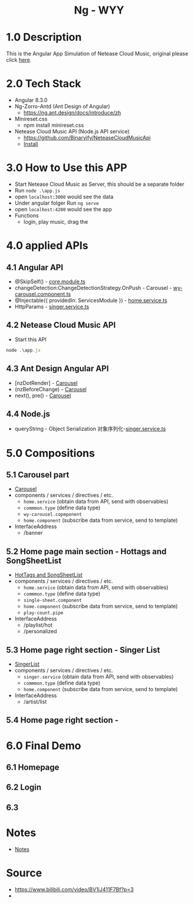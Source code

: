 <h1 align='center'>Ng - WYY</h1>

# 1.0 Description
This is the Angular App Simulation of Netease Cloud Music, original please click [here](https://music.163.com/).

# 2.0 Tech Stack
- Angular 8.3.0
- Ng-Zorro-Antd (Ant Design of Angular)
  - https://ng.ant.design/docs/introduce/zh
- Minireset.css
  - npm install minireset.css
- Netease Cloud Music API (Node.js API service)
  - https://github.com/Binaryify/NeteaseCloudMusicApi
  - [Install](https://github.com/puddlejumper26/ng-wyy/issues/2)


# 3.0 How to Use this APP
- Start Netease Cloud Music as Server, this should be a separate folder
- Run `node .\app.js`
- open `localhost:3000` would see the data
- Under angular folger Run `ng serve`
- open `localhost:4200` would see the app
- Functions
  - login, play music, drag the


# 4.0 applied APIs

## 4.1 Angular API
- @SkipSelf() - [core.module.ts](https://github.com/puddlejumper26/ng-wyy/blob/main/src/app/core/core.module.ts)
- changeDetection:ChangeDetectionStrategy.OnPush - Carousel - [wy-carousel.component.ts](https://github.com/puddlejumper26/ng-wyy/blob/main/src/app/pages/home/components/wy-carousel/wy-carousel.component.ts)
- @Injectable({ providedIn: ServicesModule }) - [home.service.ts](https://github.com/puddlejumper26/ng-wyy/blob/main/src/app/services/home.service.ts)
- HttpParams - [singer.service.ts](https://github.com/puddlejumper26/ng-wyy/blob/main/src/app/services/singer.service.ts)

## 4.2 Netease Cloud Music API
- Start this API
```ts
node .\app.js
```

## 4.3 Ant Design Angular API
- [nzDotRender] - [Carousel](https://github.com/puddlejumper26/ng-wyy/issues/3)
- (nzBeforeChange) - [Carousel](https://github.com/puddlejumper26/ng-wyy/issues/3)
- next(), pre() - [Carousel](https://github.com/puddlejumper26/ng-wyy/issues/3)


## 4.4 Node.js
- queryString - Object Serialization 对象序列化-[singer.service.ts](https://github.com/puddlejumper26/ng-wyy/blob/main/src/app/services/singer.service.ts)

# 5.0 Compositions

## 5.1 Carousel part
- [Carousel](https://github.com/puddlejumper26/ng-wyy/issues/3)
- components / services / directives / etc.
  - `home.service` (obtain data from API, send with observables)
  - `commmon.type` (define data type)
  - `wy-carousel.copmponent`
  - `home.component` (subscribe data from service, send to template)
- InterfaceAddress
  - /banner

## 5.2 Home page main section - Hottags and SongSheetList
- [HotTags and SongSheetList](https://github.com/puddlejumper26/ng-wyy/issues/4)
- components / services / directives / etc.
  - `home.service`   (obtain data from API, send with observables)
  - `commmon.type`   (define data type)
  - `single-sheet.component`
  - `home.component`  (subscribe data from service, send to template)
  - `play-count.pipe`
- InterfaceAddress
  - /playlist/hot
  - /personalized

## 5.3 Home page right section - Singer List
- [SingerList](https://github.com/puddlejumper26/ng-wyy/issues/5)
- components / services / directives / etc.
  - `singer.service` (obtain data from API, send with observables)
  - `commmon.type` (define data type)
  - `home.component` (subscribe data from service, send to template)
- InterfaceAddress
  - /artist/list

## 5.4 Home page right section -



# 6.0 Final Demo

## 6.1 Homepage
## 6.2 Login
## 6.3

# Notes
- [Notes](https://github.com/puddlejumper26/ng-wyy/issues/1)


# Source
- https://www.bilibili.com/video/BV1iJ411F7Bf?p=3
-